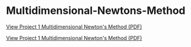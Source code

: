 # Multidimensional-Newtons-Method

[View Project 1 Multidimensional Newton's Method (PDF)](https://github.com/NianAnny/Multidimensional-Newtons-Method/blob/main/Project_1%20Multidimensional_Newton_s_Method.pdf)

[View Project 1 Multidimensional Newton's Method (PDF)](https://github.com/NianAnny/Multidimensional-Newtons-Method/Project_1%20Multidimensional_Newton_s_Method.pdf)
